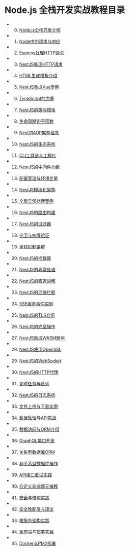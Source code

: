 # Node.js 全栈开发实战教程目录
 
* 0. [Node.js全栈开发介绍](./0.md)
* 1. [Node中的请求与响应](./1.md)
* 2. [Express处理HTTP请求](./2.md)
* 3. [NestJS处理HTTP请求](./3.md)
* 4. [HTML生成模板介绍](./4.md)
* 5. [NestJS集成Vue案例](./5.md)
* 6. [TypeScript的力量](./6.md)
* 7. [NestJS的类与模块](./7.md)
* 8. [生命周期钩子函数](./8.md)
* 9. [Nest的AOP架构理念](./9.md)
* 10. [NestJS的生态系统](./10.md)
* 11. [CLI工具链与工程化](./11.md)
* 12. [NestJS的中间件介绍](./12.md)
* 13. [配置管理与环境变量](./13.md)
* 14. [NestJS模块化架构](./14.md)
* 15. [全局异常处理案例](./15.md)
* 16. [NestJS的路由构建](./16.md)
* 17. [NestJS的过滤器](./17.md)
* 18. [守卫与权限验证](./18.md)
* 19. [鉴权机制讲解](./19.md)
* 20. [NestJS的拦截器](./20.md)
* 21. [NestJS的异常处理](./21.md)
* 22. [NestJS的管道讲解](./22.md)
* 23. [NestJS的后缀拦截](./23.md)
* 24. [SSE服务事件实例](./24.md)
* 25. [NestJS的TLS介绍](./25.md)
* 26. [NestJS的底层操作](./26.md)
* 27. [NestJS集成WASM案例](./27.md)
* 28. [NestJS使用OpenSSL](./28.md)
* 29. [NestJS的WebSocket](./29.md)
* 30. [NestJS的HTTP代理](./30.md)
* 31. [定时任务与队列](./31.md)
* 32. [NestJS的日志系统](./32.md)
* 33. [文件上传与下载实例](./33.md)
* 34. [数据处理与API实战](./34.md)
* 35. [数据访问与ORM介绍](./35.md)
* 36. [GraphQL接口开发](./36.md)
* 37. [关系型数据库ORM](./37.md)
* 38. [非关系型数据库操作](./38.md)
* 39. [API接口重试实践](./39.md)
* 40. [自定义装饰器元编程](./40.md)
* 41. [安全与传输实践](./41.md)
* 42. [安全性配置与理论](./42.md)
* 43. [微服务架构实践](./43.md)
* 44. [微前端与部署实践](./44.md)
* 45. [Docker与PM2部署](./45.md)
